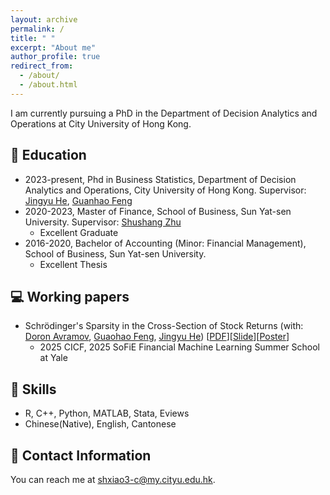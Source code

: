 ```yaml
---
layout: archive
permalink: /
title: " "
excerpt: "About me"
author_profile: true
redirect_from: 
  - /about/
  - /about.html
---
```

I am currently pursuing a PhD in the Department of Decision Analytics and Operations at City University of Hong Kong.

<!-- ## Research Interests

+ Bayesian Statistics, Asset Pricing, Financial Engineering -->

## 📖 Education

+ 2023-present, Phd in Business Statistics, Department of Decision Analytics and Operations, City University of Hong Kong. Supervisor: [Jingyu He](https://jingyuhe.com/), [Guanhao Feng](https://gavinfeng702.com/)
+ 2020-2023, Master of Finance, School of Business, Sun Yat-sen University. Supervisor: [Shushang Zhu](https://bus.sysu.edu.cn/en/teacher/ZhuShushang)
  + Excellent Graduate
+ 2016-2020, Bachelor of Accounting (Minor: Financial Management), School of Business, Sun Yat-sen University.
  + Excellent Thesis

## 💻 Working papers

+ Schrödinger's Sparsity in the Cross-Section of Stock Returns (with: [Doron Avramov](https://faculty.runi.ac.il/davramov/), [Guaohao Feng](https://gavinfeng702.com/), [Jingyu He](https://jingyuhe.com/)) [[PDF](https://papers.ssrn.com/sol3/papers.cfm?abstract_id=5370960)][[Slide](files/sparse/BayesIPCA_2507.pdf)][[Poster](files/sparse/Sparsity_poster_hkust.pdf)]
  + 2025 CICF, 2025 SoFiE Financial Machine Learning Summer School at Yale
<!-- + Factors or Fake? A New Look at Anomalies and the Replication Crisis (with: [Siddhartha Chib](https://apps.olin.wustl.edu/faculty/chib/), [Lingxiao Zhao](http://zhaolingxiao.com/)) [Poster]
  + Best poster award -->

<!-- ## Other Publications and working papers (before PhD)

+ __Xiao S.H.__, [Zhu S.S.](https://bus.sysu.edu.cn/en/teacher/ZhuShushang), [Wu Y.](https://www.stevens.edu/profile/ywu4). [Asset Securitization, Cross Holdings, and Systemic Risk in Banking.](https://doi.org/10.1016/j.jfs.2023.101140) Journal of Financial Stability (ABS 3*), 2023.

+ __Xiao S.H.*__, [Ma J.L.](https://cbds.gufe.edu.cn/info/1044/2255.htm), 信贷资产证券化、银行关联水平与系统性风险, 系统工程学报, Forthcoming.

+ [Li S.X.](https://business.xtu.edu.cn/index.jsp?cc=cshizidw&cd=teacher&ac=view&id=100315), [Pang X.C](https://fof.cityu.edu.mo/en/list-13/707), [Ma J.L.](https://cbds.gufe.edu.cn/info/1044/2255.htm), __Xiao S.H.__, [Zhu S.S.](https://bus.sysu.edu.cn/en/teacher/ZhuShushang) [地方政府隐性债务与银行体系系统性风险——基于地方融资平台视角的研究](https://kns.cnki.net/kcms/detail/11.2267.n.20240805.1740.008.html) 系统工程理论与实践, 2024.
+ __Xiao S.H.__ [Ma J.L.](https://cbds.gufe.edu.cn/info/1044/2255.htm), [Xia L.](https://bus.sysu.edu.cn/en/teacher/XiaLi), [Zhu S.S.*](https://bus.sysu.edu.cn/en/teacher/ZhuShushang) [Optimal Systemic Risk Bailout: A PGO Approach Based on Neural Network](http://arxiv.org/abs/2212.05235). -->

<!-- ## Miscellanea

+ You can find my GitHub page at [this location](https://github.com/SHXiao-Stella). -->

<!-- + For my original videos and more, you can visit my [Bilibili page](https://space.bilibili.com/388356166/video). -->

<!-- + My personal WeChat Official account is named "言书界." You can access it by clicking this [link](https://mp.weixin.qq.com/mp/profile_ext?action=home&__biz=MzI1NDU0MzI2Nw==&scene=117#wechat_redirect), copying and opening the website using WeChat. -->

## 🧰 Skills

+ R, C++, Python, MATLAB, Stata, Eviews
+ Chinese(Native), English, Cantonese

## 💬 Contact Information

You can reach me at <shxiao3-c@my.cityu.edu.hk>.
